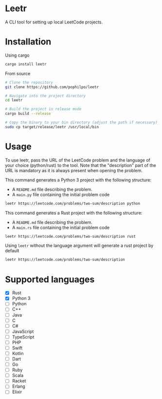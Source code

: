 # Leetr

A CLI tool for setting up local LeetCode projects.

# Installation
Using cargo
```sh
cargo install leetr
```

From source
```sh
# Clone the repository
git clone https://github.com/pophilpo/leetr

# Navigate into the project directory
cd leetr

# Build the project in release mode
cargo build --release

# Copy the binary to your bin directory (adjust the path if necessary)
sudo cp target/release/leetr /usr/local/bin
```

# Usage

To use leetr, pass the URL of the LeetCode problem and the language of your choice (python/rust) to the tool. Note that the "description" part of the URL is mandatory as it is always present when opening the problem. 

This command generates a Python 3 project with the following structure:
- A `README.md` file describing the problem.
- A `main.py` file containing the initial problem code
```sh
leetr https://leetcode.com/problems/two-sum/description python
```

This command generates a Rust project with the following structure:
- A `README.md` file describing the problem.
- A `main.rs` file containing the initial problem code
```sh
leetr https://leetcode.com/problems/two-sum/description rust
```

Using `leetr` without the language argument will generate a rust project by default
```sh
leetr https://leetcode.com/problems/two-sum/description
```


# Supported languages

- [x] Rust
- [x] Python 3
- [ ] Python
- [ ] C++
- [ ] Java
- [ ] C
- [ ] C#
- [ ] JavaScript
- [ ] TypeScript
- [ ] PHP
- [ ] Swift
- [ ] Kotlin
- [ ] Dart
- [ ] Go
- [ ] Ruby
- [ ] Scala
- [ ] Racket
- [ ] Erlang
- [ ] Elixir
